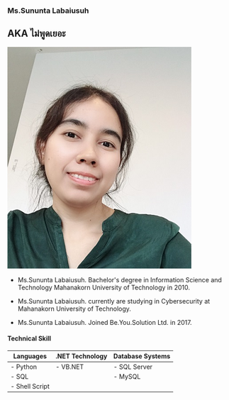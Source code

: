 ### **Ms.Sununta Labaiusuh**
## **AKA ไม่พูดเยอะ** 

![](sununta.jpg "Ms.Sununta Labaiusuh")

- Ms.Sununta Labaiusuh. Bachelor's degree in Information Science and Technology Mahanakorn University of Technology in 2010.

- Ms.Sununta Labaiusuh. currently are studying in Cybersecurity at Mahanakorn University of Technology.

- Ms.Sununta Labaiusuh. Joined Be.You.Solution Ltd. in 2017.

#### Technical Skill

|    Languages      |    .NET Technology    |   Database Systems     |
| ----------------- |-----------------------| ---------------------- |
|  - Python	    | 	- VB.NET	    |   - SQL Server	     |
|  - SQL	    | 	                    |    - MySQL             |
|  - Shell Script   |                       |                        |

  

  
 

